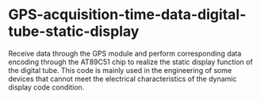 # GPS-acquisition-time-data-digital-tube-static-display
 Receive data through the GPS module and perform corresponding data encoding through the AT89C51 chip to realize the static display function of the digital tube. This code is mainly used in the engineering of some devices that cannot meet the electrical characteristics of the dynamic display code condition.
